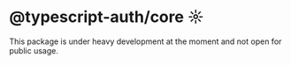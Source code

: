# @typescript-auth/core ☼
This package is under heavy development at the moment and not open for public usage.
